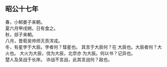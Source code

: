 ## 昭公十七年
春，小邾娄子来朝。  
夏六月甲戌朔，日有食之。  
秋，郯子来朝。  
八月，晋荀吴帅师灭贲浑戎。  
冬，有星孛于大辰。孛者何？彗星也。 其言于大辰何？在
大辰也。大辰者何？大火也。 大火为大辰，伐为大辰，北奈亦
为大辰。何以书？记异也。  
楚人及吴战于长岸。 诈战不言战，此其言战何？敌也。  

